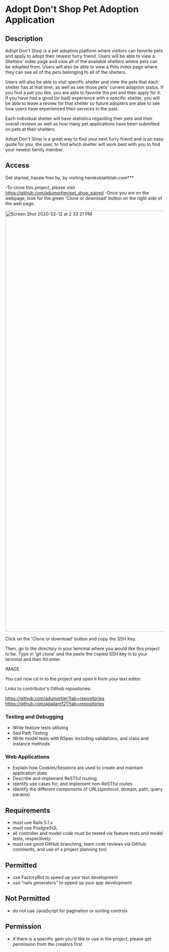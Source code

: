 # Adopt Don't Shop Pet Adoption Application


## Description

Adopt Don't Shop is a pet adoption platform where visitors can favorite pets and apply to adopt their newest furry friend. Users will be able to view a Shelters' index page and view all of the available shelters where pets can be adopted from. Users will also be able to view a Pets index page where they can
see all of the pets belonging to all of the shelters. 

Users will also be able to visit specific shelter and view the pets that each shelter has at that time, as well as see
those pets' current adoption status. If you find a pet you like, you are able to favorite the pet and then apply for it. If you have had a good (or bad) experience with a specific shelter, you will be able to leave a review for that shelter so future adopters are able to see how users have experienced their services in the past. 

Each individual shelter will have statistics regarding their pets and their overall reviews as well as how many pet applications have been submitted on pets at their shelters.

Adopt Don't Shop is a great way to find your next furry friend and is an easy guide for you, the user, to find which shelter will work best with you to find your newest
family member.


## Access
Get started, hassle free by, by visiting  herokublahblah.com***

-To clone this project, please visit https://github.com/adumortier/pet_shop_paired
-Once you are on the webpage, look for the green 'Clone or download' button on the right side of the web page.

<img width="1336" alt="Screen Shot 2020-02-12 at 2 33 21 PM" src="https://user-images.githubusercontent.com/52808022/74381624-0f510080-4da9-11ea-8683-edceea13feff.png">

Click on the 'Clone or download' button and copy the SSH Key. 



Then, go to the directory in your temrinal where you would like
this project to be. Type in 'git clone' and the paste the copied SSH key in to your terminal and then hit enter.

IMAGE

You can now cd in to the project and open it from your text editor.

Links to contributor's Github repositories:

https://github.com/adumortier?tab=repositories
https://github.com/agallant121?tab=repositories


### Testing and Debugging
* Write feature tests utilizing
* Sad Path Testing
* Write model tests with RSpec including validations, and class and instance methods

### Web Applications
* Explain how Cookies/Sessions are used to create and maintain application state
* Describe and implement ReSTful routing
* Identify use cases for, and implement non-ReSTful routes
* Identify the different components of URLs(protocol, domain, path, query params)
## Requirements

- must use Rails 5.1.x
- must use PostgreSQL
- all controller and model code must be tested via feature tests and model tests, respectively
- must use good GitHub branching, team code reviews via GitHub comments, and use of a project planning tool

## Permitted

- use FactoryBot to speed up your test development
- use "rails generators" to speed up your app development

## Not Permitted

- do not use JavaScript for pagination or sorting controls

## Permission

- if there is a specific gem you'd like to use in the project, please get permission from the creators first
